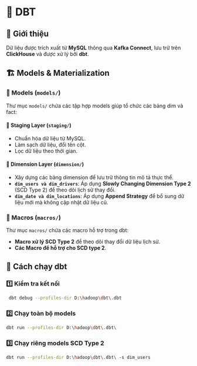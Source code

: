 # 📄 DBT

## 📖 Giới thiệu
Dữ liệu được trích xuất từ **MySQL** thông qua **Kafka Connect**, lưu trữ trên **ClickHouse** và được xử lý bởi **dbt**.

## 🏗 Models & Materialization

### 📂 Models (`models/`)
Thư mục `models/` chứa các tập hợp models giúp tổ chức các bảng dim và fact:

#### 🔹 Staging Layer (`staging/`)
- Chuẩn hóa dữ liệu từ MySQL.
- Làm sạch dữ liệu, đổi tên cột.
- Lọc dữ liệu theo thời gian.

#### 🔹 Dimension Layer (`dimension/`)
- Xây dựng các bảng dimension để lưu trữ thông tin mô tả thực thể.
- **`dim_users và dim_drivers`**: Áp dụng **Slowly Changing Dimension Type 2** (SCD Type 2) để theo dõi lịch sử thay đổi.
- **`dim_date và dim_locations`**: Áp dụng **Append Strategy** để bổ sung dữ liệu mới mà không cập nhật dữ liệu cũ.

### 🔹 Macros (`macros/`)
Thư mục `macros/` chứa các macro hỗ trợ trong dbt:
- **Macro xử lý SCD Type 2** để theo dõi thay đổi dữ liệu lịch sử.
- **Các Macro để hỗ trợ cho SCD type 2**.

## 🚀 Cách chạy dbt
### 1️⃣ Kiểm tra kết nối
```bash
 dbt debug --profiles-dir D:\hadoop\dbt\.dbt
```
### 2️⃣ Chạy toàn bộ models
```bash
dbt run --profiles-dir D:\hadoop\dbt\.dbt\
```
### 3️⃣ Chạy riêng models SCD Type 2
```bash
dbt run --profiles-dir D:\hadoop\dbt\.dbt\ -s dim_users 
```
